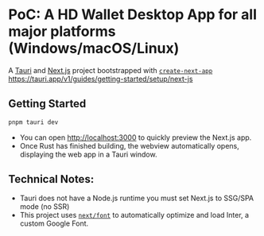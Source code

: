 # PoC: A HD Wallet Desktop App for all major platforms (Windows/macOS/Linux) 
A [Tauri](https://tauri.app) and [Next.js](https://nextjs.org/) project bootstrapped with [`create-next-app`](https://github.com/vercel/next.js/tree/canary/packages/create-next-app)
https://tauri.app/v1/guides/getting-started/setup/next-js

## Getting Started
```bash
pnpm tauri dev
```

- You can open [http://localhost:3000](http://localhost:3000) to quickly preview the Next.js app.  
- Once Rust has finished building, the webview automatically opens,  
displaying the web app in a Tauri window.

## Technical Notes:
- Tauri does not have a Node.js runtime you must set Next.js to SSG/SPA mode (no SSR)  
- This project uses [`next/font`](https://nextjs.org/docs/basic-features/font-optimization) to automatically optimize and load Inter, a custom Google Font.
